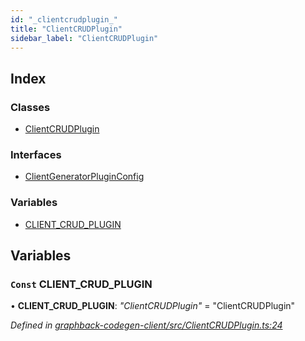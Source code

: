 ```yaml
---
id: "_clientcrudplugin_"
title: "ClientCRUDPlugin"
sidebar_label: "ClientCRUDPlugin"
---
```


## Index

### Classes

* [ClientCRUDPlugin](../classes/_clientcrudplugin_.clientcrudplugin.md)

### Interfaces

* [ClientGeneratorPluginConfig](../interfaces/_clientcrudplugin_.clientgeneratorpluginconfig.md)

### Variables

* [CLIENT_CRUD_PLUGIN](_clientcrudplugin_.md#const-client_crud_plugin)

## Variables

### `Const` CLIENT_CRUD_PLUGIN

• **CLIENT_CRUD_PLUGIN**: *"ClientCRUDPlugin"* = "ClientCRUDPlugin"

*Defined in [graphback-codegen-client/src/ClientCRUDPlugin.ts:24](https://github.com/aerogear/graphback/blob/b39280e7/packages/graphback-codegen-client/src/ClientCRUDPlugin.ts#L24)*
